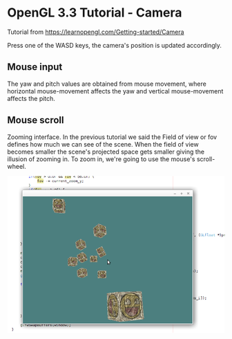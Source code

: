 # OpenGL 3.3 Tutorial - Camera

Tutorial from https://learnopengl.com/Getting-started/Camera

Press one of the WASD keys, the camera's position is updated accordingly. 

## Mouse input
The yaw and pitch values are obtained from mouse movement, where horizontal mouse-movement affects the yaw and vertical mouse-movement affects the pitch.

## Mouse scroll
Zooming interface. In the previous tutorial we said the Field of view or fov defines how much we can see of the scene. 
When the field of view becomes smaller the scene's projected space gets smaller giving the illusion of zooming in. 
To zoom in, we're going to use the mouse's scroll-wheel.

![alt text](https://github.com/tapin13/openGL-3-3-examples/blob/master/tutorial74_camera_zoom/Screenshot.png)


